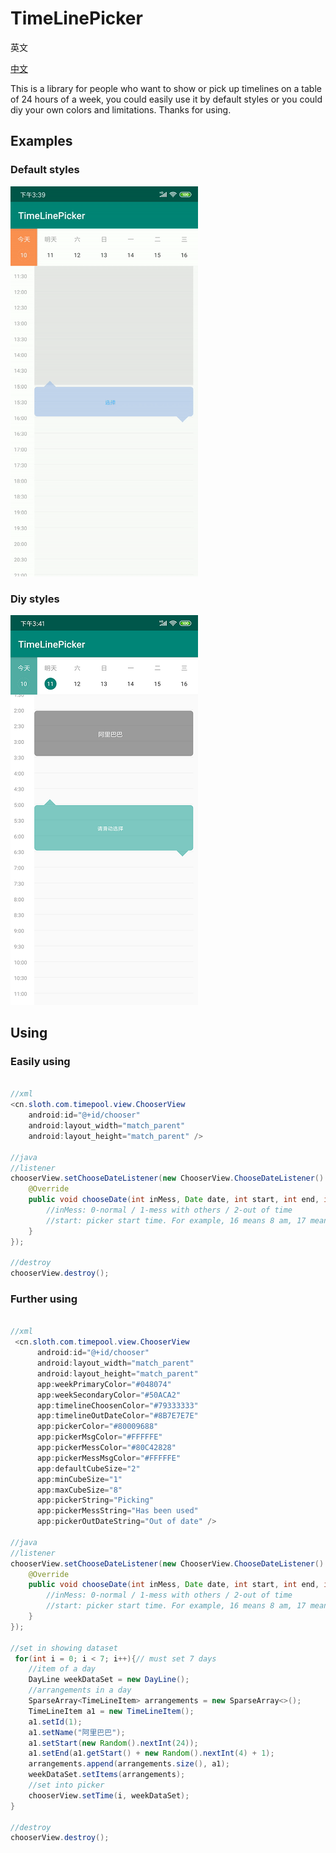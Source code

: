 # TimeLinePicker

英文

[中文](README.CN.md)

This is a library for people who want to show or pick up timelines on a table of 24 hours of a week, you could easily use it by default styles or you could diy your own colors and limitations. Thanks for using.

## Examples
### Default styles
![](examples/example.gif)

### Diy styles
![](examples/diy.png)

## Using

### Easily using

```java

//xml
<cn.sloth.com.timepool.view.ChooserView
    android:id="@+id/chooser"
    android:layout_width="match_parent"
    android:layout_height="match_parent" />

//java
//listener
chooserView.setChooseDateListener(new ChooserView.ChooseDateListener() {
    @Override
    public void chooseDate(int inMess, Date date, int start, int end, int weekIndex) {
        //inMess: 0-normal / 1-mess with others / 2-out of time
        //start: picker start time. For example, 16 means 8 am, 17 means 8.30 am
    }
});

//destroy
chooserView.destroy();

```


### Further using

```java

//xml
 <cn.sloth.com.timepool.view.ChooserView
      android:id="@+id/chooser"
      android:layout_width="match_parent"
      android:layout_height="match_parent"
      app:weekPrimaryColor="#048074"
      app:weekSecondaryColor="#50ACA2"
      app:timelineChoosenColor="#79333333"
      app:timelineOutDateColor="#8B7E7E7E"
      app:pickerColor="#80009688"
      app:pickerMsgColor="#FFFFFE"
      app:pickerMessColor="#80C42828"
      app:pickerMessMsgColor="#FFFFFE"
      app:defaultCubeSize="2"
      app:minCubeSize="1"
      app:maxCubeSize="8"
      app:pickerString="Picking"
      app:pickerMessString="Has been used"
      app:pickerOutDateString="Out of date" />

//java
//listener
chooserView.setChooseDateListener(new ChooserView.ChooseDateListener() {
    @Override
    public void chooseDate(int inMess, Date date, int start, int end, int weekIndex) {
        //inMess: 0-normal / 1-mess with others / 2-out of time
        //start: picker start time. For example, 16 means 8 am, 17 means 8.30 am
    }
});

//set in showing dataset
 for(int i = 0; i < 7; i++){// must set 7 days
    //item of a day
    DayLine weekDataSet = new DayLine();
    //arrangements in a day
    SparseArray<TimeLineItem> arrangements = new SparseArray<>();
    TimeLineItem a1 = new TimeLineItem();
    a1.setId(1);
    a1.setName("阿里巴巴");
    a1.setStart(new Random().nextInt(24));
    a1.setEnd(a1.getStart() + new Random().nextInt(4) + 1);
    arrangements.append(arrangements.size(), a1);
    weekDataSet.setItems(arrangements);
    //set into picker
    chooserView.setTime(i, weekDataSet);
}

//destroy
chooserView.destroy();

```
